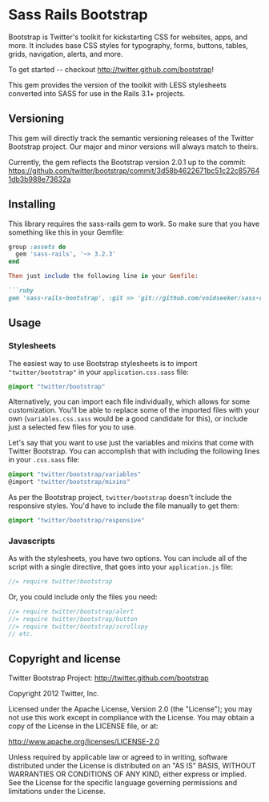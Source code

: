 # Sass Rails Bootstrap

Bootstrap is Twitter's toolkit for kickstarting CSS for websites, apps, and more. It includes base CSS styles for typography, forms, buttons, tables, grids, navigation, alerts, and more.

To get started -- checkout http://twitter.github.com/bootstrap!

This gem provides the version of the toolkit with LESS stylesheets converted into SASS for use in the Rails 3.1+ projects.


## Versioning

This gem will directly track the semantic versioning releases of the Twitter Bootstrap project. Our major and minor versions will always match to theirs.

Currently, the gem reflects the Bootstrap version 2.0.1 up to the commit:
https://github.com/twitter/bootstrap/commit/3d58b4622671bc51c22c857641db3b988e73632a


## Installing

This library requires the sass-rails gem to work. So make sure that you have something like this in your Gemfile:

```ruby
group :assets do
  gem 'sass-rails', '~> 3.2.3'
end

Then just include the following line in your Gemfile:

```ruby
gem 'sass-rails-bootstrap', :git => 'git://github.com/voidseeker/sass-rails-bootstrap.git'
```


## Usage

### Stylesheets

The easiest way to use Bootstrap stylesheets is to import `"twitter/bootstrap"` in your `application.css.sass` file:

```css
@import "twitter/bootstrap"
```

Alternatively, you can import each file individually, which allows for some customization.
You'll be able to replace some of the imported files with your own (`variables.css.sass`
would be a good candidate for this), or include just a selected few files for you to use.

Let's say that you want to use just the variables and mixins that come with Twitter Bootstrap.
You can accomplish that with including the following lines in your `.css.sass` file:

```css
@import "twitter/bootstrap/variables"
@import "twitter/bootstrap/mixins"
```

As per the Bootstrap project, `twitter/bootstrap` doesn't include the responsive styles.
You'd have to include the file manually to get them:

```css
@import "twitter/bootstrap/responsive"
```


### Javascripts

As with the stylesheets, you have two options. You can include all of the script with a single directive,
that goes into your `application.js` file:

```javascript
//= require twitter/bootstrap
```

Or, you could include only the files you need:

```javascript
//= require twitter/bootstrap/alert
//= require twitter/bootstrap/button
//= require twitter/bootstrap/scrollspy
// etc.
```


## Copyright and license

Twitter Bootstrap Project: http://twitter.github.com/bootstrap

Copyright 2012 Twitter, Inc.

Licensed under the Apache License, Version 2.0 (the "License");
you may not use this work except in compliance with the License.
You may obtain a copy of the License in the LICENSE file, or at:

   http://www.apache.org/licenses/LICENSE-2.0

Unless required by applicable law or agreed to in writing, software
distributed under the License is distributed on an "AS IS" BASIS,
WITHOUT WARRANTIES OR CONDITIONS OF ANY KIND, either express or implied.
See the License for the specific language governing permissions and
limitations under the License.